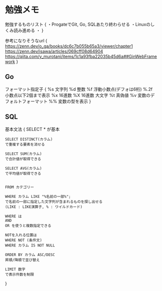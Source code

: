 # 勉強メモ

勉強するものリスト {
    ・ProgateでGit, Go, SQLあたり終わらせる
    ・Linuxのしくみ読み進める
    ・
}

参考になりそうなurl {
    https://zenn.dev/o_ga/books/dc6c7b055b65a3/viewer/chapter1
    https://zenn.dev/isawa/articles/069cff08d64904
    https://qiita.com/y_murotani/items/1c1a93fba22035b45d6a##GinWebFramework
}


## Go

フォーマット指定子 {
    %s 文字列
    %d 整数
    %f 浮動小数点(デフォは6桁)
    %.2f 小数点以下2個まで表示
    %x 16進数
    %X 16進数 大文字
    %t 真偽値 
    %v 変数のデフォルトフォーマット
    %% 変数の型を表示
}


## SQL

基本文法 {
    SELECT *
    が基本

    SELECT DISTINCT(カラム)
    で重複する要素を消せる

    SELECT SUM(カラム)
    で合計値が取得できる

    SELECT AVG(カラム)
    で平均値が取得できる


    FROM カテゴリー

    WHERE カラム LIKE "%名前の一部%";
    で名前の一部に指定した文字列が含まれるものを探し出せる
    (LIKE : LIKE演算子, % : ワイルドカード)

    WHERE は
    AND
    OR を使うと複数指定できる

    NOTを入れる位置は
    WHERE NOT (条件文)
    WHERE カラム IS NOT NULL

    ORDER BY カラム ASC/DESC
    昇順/降順で並び替え

    LIMIT 数字
    で表示件数を制限
}